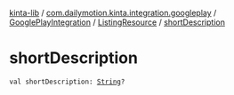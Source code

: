 [kinta-lib](../../../index.md) / [com.dailymotion.kinta.integration.googleplay](../../index.md) / [GooglePlayIntegration](../index.md) / [ListingResource](index.md) / [shortDescription](./short-description.md)

# shortDescription

`val shortDescription: `[`String`](https://kotlinlang.org/api/latest/jvm/stdlib/kotlin/-string/index.html)`?`